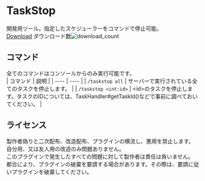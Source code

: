 # TaskStop  
開発用ツール。指定したスケジューラーをコマンドで停止可能。  
[Download](https://github.com/gamesukimanIRS/TaskStop/releases/)
ダウンロード数![download_count](https://www.gamesukimanirs.cf/api/counter.jpg)  
## コマンド  
全てのコマンドはコンソールからのみ実行可能です。  
|  コマンド  |  説明  |
| ---- | ---- |
|  `/taskstop all`  |  サーバーで実行されている全てのタスクを停止します。  |
|  `/taskstop <int:id>`  |  \<id\>のタスクを停止します。タスクのIDについては、TaskHandler#getTaskId()などで事前に調べておいてください。  |
## ライセンス
製作者偽りと二次配布、改造配布、プラグインの横流し、悪用を禁止します。  
自分用、又は友人用の改造のみ問題ありません。  
このプラグインで発生したすべての問題に対して製作者は責任は負いません。  
都合により、プラグインの破棄を要請する場合があります。その際は、要請に従いプラグインを破棄してください。  

